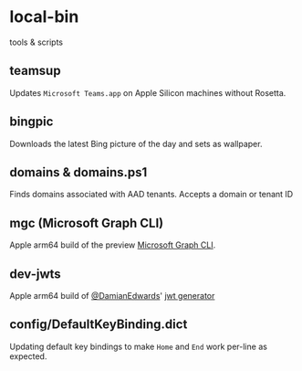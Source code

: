 # local-bin

tools & scripts

## teamsup
Updates `Microsoft Teams.app` on Apple Silicon machines without Rosetta.

## bingpic
Downloads the latest Bing picture of the day and sets as wallpaper.

## domains & domains.ps1
Finds domains associated with AAD tenants. Accepts a domain or tenant ID

## mgc (Microsoft Graph CLI)
Apple arm64 build of the preview [Microsoft Graph CLI](https://github.com/microsoftgraph/msgraph-cli).

## dev-jwts
Apple arm64 build of [@DamianEdwards](https://github.com/DamianEdwards)' [jwt generator](https://github.com/DamianEdwards/AspNetCoreDevJwts)

## config/DefaultKeyBinding.dict
Updating default key bindings to make `Home` and `End` work per-line as expected.